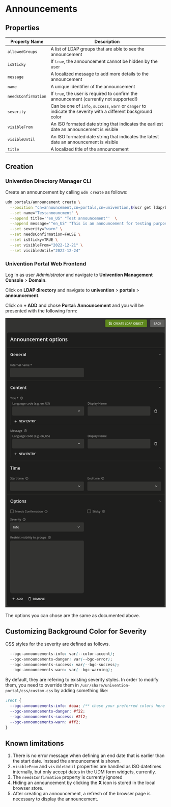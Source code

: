 # Announcements

## Properties

| Property Name       | Description                                                                                                     |
|---------------------|-----------------------------------------------------------------------------------------------------------------|
| `allowedGroups`     | A list of LDAP groups that are able to see the announcement                                                     |
| `isSticky`          | If `true`, the announcement cannot be hidden by the user                                                        |
| `message`           | A localized message to add more details to the announcement                                                     |
| `name`              | A unique identifier of the announcement                                                                         |
| `needsConfirmation` | If `true`, the user is required to confirm the announcement (currently not supported!)                          |
| `severity`          | Can be one of `info`, `success`, `warn` or `danger` to indicate the severity with a different background color  |
| `visibleFrom`       | An ISO formated date string that indicates the earliest date an announcement is visible                         |
| `visibleUntil`      | An ISO formated date string that indicates the latest date an announcement is visible                           |
| `title`             | A localized title of the announcement                                                                           |

## Creation

### Univention Directory Manager CLI

Create an announcement by calling `udm create` as follows:

```sh
udm portals/announcement create \
  --position "cn=announcement,cn=portals,cn=univention,$(ucr get ldap/base)" \
  --set name="Testannouncment" \
  --append title='"en_US" "Test announcement"'	\
  --append message='"en_US" "This is an announcement for testing purposes"' \
  --set severity="warn" \
  --set needsConfirmation=FALSE \
  --set isSticky=TRUE \
  --set visibleFrom="2022-12-21" \
  --set visibleUntil="2022-12-24"
```

### Univention Portal Web Frontend

Log in as user *Administrator* and navigate to **Univention Management Console** > **Domain**.

Click on **LDAP directory** and navigate to **univention** > **portals** > **announcement**.

Click on **+ ADD** and chose **Portal: Announcement** and you will be presented with the following form:

![Alt text](screenshot_Announcement_options.png)

The options you can chose are the same as documented above.

## Customizing Background Color for Severity

CSS styles for the severity are defined as follows.

```css
  --bgc-announcements-info: var(--color-accent);
  --bgc-announcements-danger: var(--bgc-error);
  --bgc-announcements-success: var(--bgc-success);
  --bgc-announcements-warn: var(--bgc-warning);
```

By default, they are refering to existing severity styles. In order to modify them, you need to override them in
`/usr/share/univention-portal/css/custom.css` by adding something like:

```css
:root {
  --bgc-announcements-info: #aaa; /** chose your preferred colors here */
  --bgc-announcements-danger: #f22;
  --bgc-announcements-success: #2f2;
  --bgc-announcements-warn: #ff2;
}
```

## Known limitations

1. There is no error message when defining an end date that is earlier than the start date. Instead the announcement is shown.
2. `visibleFrom` and `visibleUntil` properties are handled as ISO datetimes internally, but only accept dates in the UDM form widgets, currently.
3. The `needsConfirmation` property is currently ignored
4. Hiding an announcement by clicking the **X** icon is stored in the local browser store.
5. After creating an announcement, a refresh of the browser page is necessary to display the announcement.
